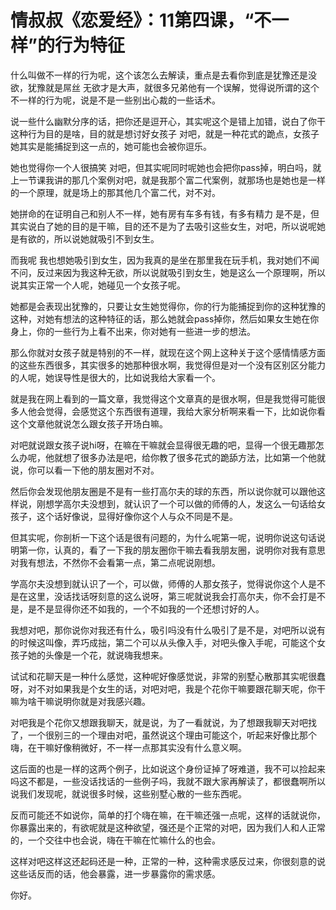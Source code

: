 # 情叔叔《恋爱经》：11第四课，“不一样”的行为特征

什么叫做不一样的行为呢，这个该怎么去解读，重点是去看你到底是犹豫还是没欲，犹豫就是屌丝 无欲才是大声，就很多兄弟他有一个误解，觉得说所谓的这个不一样的行为呢，说是不是一些别出心裁的一些话术。

说一些什么幽默分序的话，把你还是逗开心，其实呢这个是错上加错，说白了你干这种行为目的是啥，目的就是想讨好女孩子 对吧，就是一种花式的跪点，女孩子她其实是能捕捉到这一点的，她可能也会被你逗乐。

她也觉得你一个人很搞笑 对吧，但其实呢同时呢她也会把你pass掉，明白吗，就上一节课我讲的那几个案例对吧，就是我那个富二代案例，就那场也是她也是一样的一个原理，就是场上的那其他几个富二代，对不对。

她拼命的在证明自己和别人不一样，她有房有车多有钱，有多有精力 是不是，但其实说白了她的目的是干嘛，目的还不是为了去吸引这些女生，对吧，所以说呢她是有欲的，所以说她就吸引不到女生。

而我呢 我也想她吸引到女生，因为我真的是坐在那里我在玩手机，我对她们不闻不问，反过来因为我这种无欲，所以说就吸引到女生，她是这么一个原理啊，所以说其实正常一个人呢，她碰见一个女孩子呢。

她都是会表现出犹豫的，只要让女生她觉得你，你的行为能捕捉到你的这种犹豫的这种，对她有想法的这种特征的话，那么她就会pass掉你，然后如果女生她在你身上，你的一些行为上看不出来，你对她有一些进一步的想法。

那么你就对女孩子就是特别的不一样，就现在这个网上这种关于这个感情情感方面的这些东西很多，其实很多的她那种很水啊，我觉得但是对一个没有区别区分能力的人呢，她误导性是很大的，比如说我给大家看一个。

就是我在网上看到的一篇文章，我觉得这个文章真的是很水啊，但是我觉得可能很多人他会觉得，会感觉这个东西很有道理，我给大家分析啊来看一下，比如说你看这个文章他就说怎么跟女孩子开场白嘛。

对吧就说跟女孩子说hi呀，在嘛在干嘛就会显得很无趣的吧，显得一个很无趣那怎么办呢，他就想了很多办法是吧，给你教了很多花式的跪舔方法，比如第一个他就说，你可以看一下他的朋友圈对不对。

然后你会发现他朋友圈是不是有一些打高尔夫的球的东西，所以说你就可以跟他这样说，刚想学高尔夫没想到，就认识了一个可以做的师傅的人，发这么一句话给女孩子，这个话好像说，显得好像你这个人与众不同是不是。

但其实呢，你剖析一下这个话是很有问题的，为什么呢第一呢，说明你说这句话说明第一你，认真的，看了一下我的朋友圈你干嘛去看我朋友圈，说明你对我有意思对我有想法，不然你不会看第一点，第二点呢说刚想。

学高尔夫没想到就认识了一个，可以做，师傅的人那女孩子，觉得说你这个人是不是在这里，没话找话呀刻意的这么说呀，第三呢就说我会打高尔夫，你不会打是不是，是不是显得你还不如我的，一个不如我的一个还想讨好的人。

我想对吧，那你说你对我还有什么，吸引吗没有什么吸引了是不是，对吧所以说有的时候这叫像，弄巧成拙，第二个可以从头像入手，对吧头像入手呢，可能这个女孩子她的头像是一个花，就说嗨我想来。

试试和花聊天是一种什么感觉，这种呢好像感觉说，非常的别墅心散那其实呢很蠢呀，对不对如果我是个女生的话，对吧对吧，我是个花你干嘛要跟花聊天呢，你干嘛为啥干嘛说明你就是对我感兴趣。

对吧我是个花你又想跟我聊天，就是说，为了一看就说，为了想跟我聊天对吧找了，一个很别三的一个理由对吧，虽然说这个理由可能这个，听起来好像比那个嗨，在干嘛好像稍微好，不一样一点那其实没有什么意义啊。

这后面的也是一样的这两个例子，比如说这个身份证掉了呀难道，我不可以捡起来吗这不都是，一些没话找话的一些例子吗，我就不跟大家再解读了，都很蠢啊所以说我们发现呢，就说很多时候，这些别墅心散的一些东西呢。

反而可能还不如说你，简单的打个嗨在嘛，在干嘛还强一点呢，这样的话就说你，你暴露出来的，有欲呢就是这种欲望，强还是个正常的对吧，因为我们人和人正常的，一个交往中也会说，嗨在干嘛在忙嘛什么的也会。

这样对吧这样这还起码还是一种，正常的一种，这种需求感反过来，你很刻意的说这些话反而的话，他会暴露，进一步暴露你的需求感。

你好。
